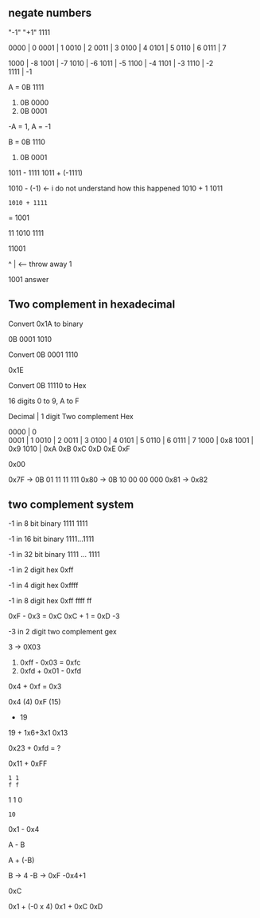 



## negate numbers 
 
"-1" 
"+1" 1111



0000    |   0 
0001    |   1
0010    |   2
0011    |   3
0100    |   4
0101    |   5
0110    |   6
0111    |   7


1000    |   -8
1001    |   -7
1010    |   -6
1011    |   -5
1100    |   -4
1101    |   -3
1110    |   -2  
1111    |   -1



A = 0B 1111

1) 0B 0000
2) 0B 0001

-A = 1, A = -1


B = 0B 1110 

1) 0B 0001 



1011 - 1111
1011 + (-1111)

1010 - (-1) <- i do not understand how this happened
1010 + 1 
1011


    1010 + 1111
    
=   1001 



11
1010
1111

11001 

^
| <-- throw away 1

1001 answer


## Two complement in hexadecimal 


Convert 0x1A to binary 

0B 0001 1010

Convert 0B 0001 1110 

0x1E 

Convert 0B 11110 to Hex

16 digits
0 to 9, 
A to F


Decimal | 1 digit Two complement Hex

0000    |       0    
0001    |       1
0010    |       2
0011    |       3
0100    |       4
0101    |       5
0110    |       6
0111    |       7
1000    |     0x8
1001    |     0x9
1010    |     0xA
              0xB
              0xC
              0xD
              0xE
              0xF


0x00 

0x7F -> 0B 01 11 11 111
0x80 -> 0B 10 00 00 000
0x81 -> 
0x82


## two complement system 

-1 in 8 bit binary 
1111    1111 

-1 in 16 bit binary 
1111...1111

-1 in 32 bit binary 
1111 ... 1111 

-1 in 2 digit hex
0xff

-1 in 4 digit hex
0xffff

-1 in 8 digit hex 
0xff ffff ff


0xF - 0x3 = 0xC
0xC + 1 = 0xD 
-3 


-3 in 2 digit two complement gex

3 -> 0X03 

1) 0xff - 0x03 = 0xfc 
2) 0xfd + 0x01 - 0xfd 


0x4 + 0xf = 0x3

0x4 (4)
0xF (15)
+   19

19 + 1x6+3x1
0x13 


0x23 + 0xfd = ?


0x11 + 0xFF

    1 1
    f f
  1 1 0

    10 

0x1 - 0x4

A - B 

A + (-B) 

B -> 4
-B -> 0xF -0x4+1

0xC 


0x1 + (-0 x 4)
0x1 + 0xC
0xD


